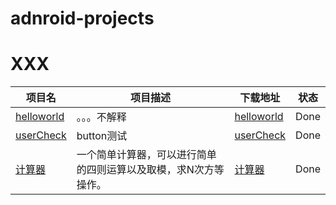 # adnroid-projects

# XXX
项目名|项目描述|下载地址|状态
--|--|--|--
[helloworld](https://github.com/wjsaya/android-projects/tree/master/helloworld)|。。。不解释|[helloworld](https://github.com/wjsaya/android-projects/tree/master/app_release/helloworld.apk)|Done
[userCheck](https://github.com/wjsaya/android-projects/tree/master/userCheck)|button测试|[userCheck](https://github.com/wjsaya/android-projects/tree/master/app_release/userCheck.apk)|Done
[计算器](https://github.com/wjsaya/android-projects/tree/master/classWork01_calculator)|一个简单计算器，可以进行简单的四则运算以及取模，求N次方等操作。|[计算器](https://github.com/wjsaya/android-projects/tree/master/app_release/classWork01_calculator.apk)|Done


